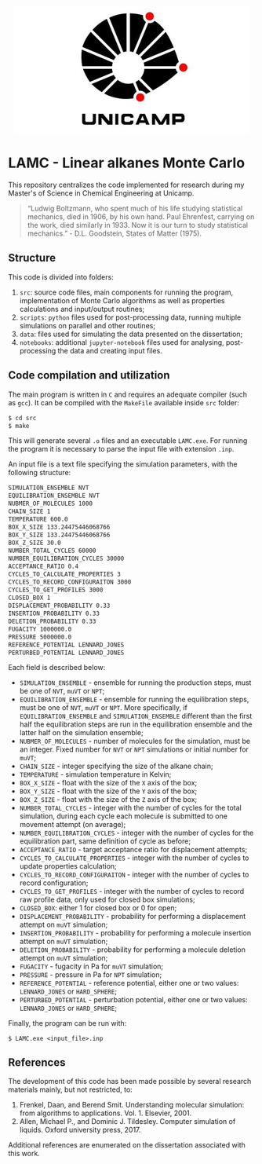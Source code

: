 <p align="center">
  <img src="./Logo_Unicamp__0.jpg" />
</p>

# LAMC - Linear alkanes Monte Carlo
This repository centralizes the code implemented for research during my Master's of Science in Chemical Engineering at Unicamp.

> “Ludwig Boltzmann, who spent much of his life studying statistical mechanics, died in 1906, by his own hand. Paul Ehrenfest, carrying on the work, died similarly in 1933. Now it is our turn to study statistical mechanics.” - D.L. Goodstein, States of Matter (1975).

## Structure
This code is divided into folders:
1. `src`: source code files, main components for running the program, implementation of Monte Carlo algorithms as well as properties calculations and input/output routines;
2. `scripts`: `python` files used for post-processing data, running multiple simulations on parallel and other routines;
3. `data`: files used for simulating the data presented on the dissertation;
4. `notebooks`: additional `jupyter-notebook` files used for analysing, post-processing the data and creating input files.

## Code compilation and utilization
The main program is written in `C` and requires an adequate compiler (such as `gcc`). It can be compiled with the `MakeFile` available inside `src` folder:
```
$ cd src
$ make
```
This will generate several `.o` files and an executable `LAMC.exe`. For running the program it is necessary to parse the input file with extension `.inp`. 

An input file is a text file specifying the simulation parameters, with the following structure:
```
SIMULATION_ENSEMBLE NVT
EQUILIBRATION_ENSEMBLE NVT
NUBMER_OF_MOLECULES 1000
CHAIN_SIZE 1
TEMPERATURE 600.0
BOX_X_SIZE 133.24475446068766
BOX_Y_SIZE 133.24475446068766
BOX_Z_SIZE 30.0
NUMBER_TOTAL_CYCLES 60000
NUMBER_EQUILIBRATION_CYCLES 30000
ACCEPTANCE_RATIO 0.4
CYCLES_TO_CALCULATE_PROPERTIES 3
CYCLES_TO_RECORD_CONFIGURAITON 3000
CYCLES_TO_GET_PROFILES 3000
CLOSED_BOX 1
DISPLACEMENT_PROBABILITY 0.33
INSERTION_PROBABILITY 0.33
DELETION_PROBABILITY 0.33
FUGACITY 1000000.0
PRESSURE 5000000.0
REFERENCE_POTENTIAL LENNARD_JONES
PERTURBED_POTENTIAL LENNARD_JONES
```

Each field is described below:
- `SIMULATION_ENSEMBLE` - ensemble for running the production steps, must be one of `NVT`, `muVT` or `NPT`;
- `EQUILIBRATION_ENSEMBLE` - ensemble for running the equilibration steps, must be one of `NVT`, `muVT` or `NPT`. More specifically, if `EQUILIBRATION_ENSEMBLE` and `SIMULATION_ENSEMBLE` different than the first half the equilibration steps are run in the equilibration ensemble and the latter half on the simulation ensemble;
- `NUBMER_OF_MOLECULES` - number of molecules for the simulation, must be an integer. Fixed number for `NVT` or `NPT` simulations or initial number for `muVT`;
- `CHAIN_SIZE` - integer specifying the size of the alkane chain;
- `TEMPERATURE` - simulation temperature in Kelvin;
- `BOX_X_SIZE` - float with the size of the `X` axis of the box;
- `BOX_Y_SIZE` - float with the size of the `Y` axis of the box;
- `BOX_Z_SIZE` - float with the size of the `Z` axis of the box;  
- `NUMBER_TOTAL_CYCLES` - integer with the number of cycles for the total simulation, during each cycle each molecule is submitted to one movement attempt (on average);
- `NUMBER_EQUILIBRATION_CYCLES` - integer with the number of cycles for the equilibration part, same definition of cycle as before;
- `ACCEPTANCE_RATIO` - target acceptance ratio for displacement attempts;
- `CYCLES_TO_CALCULATE_PROPERTIES` - integer with the number of cycles to update properties calculation;
- `CYCLES_TO_RECORD_CONFIGURAITON` - integer with the number of cycles to record configuration;
- `CYCLES_TO_GET_PROFILES` - integer with the number of cycles to record raw profile data, only used for closed box simulations;
- `CLOSED_BOX`: either 1 for closed box or 0 for open;
- `DISPLACEMENT_PROBABILITY` - probability for performing a displacement attempt on `muVT` simulation;
- `INSERTION_PROBABILITY` - probability for performing a molecule insertion attempt on `muVT` simulation;
- `DELETION_PROBABILITY` - probability for performing a molecule deletion attempt on `muVT` simulation;
- `FUGACITY` - fugacity in Pa for `muVT` simulation;
- `PRESSURE` - pressure in Pa for `NPT` simulation;
- `REFERENCE_POTENTIAL` - reference potential, either one or two values: `LENNARD_JONES` or `HARD_SPHERE`;
- `PERTURBED_POTENTIAL` - perturbation potential, either one or two values: `LENNARD_JONES` or `HARD_SPHERE`;

Finally, the program can be run with:
```
$ LAMC.exe <input_file>.inp
```


## References
The development of this code has been made possible by several research materials mainly, but not restricted, to:
1. Frenkel, Daan, and Berend Smit. Understanding molecular simulation: from algorithms to applications. Vol. 1. Elsevier, 2001.
2. Allen, Michael P., and Dominic J. Tildesley. Computer simulation of liquids. Oxford university press, 2017.

Additional references are enumerated on the dissertation associated with this work.
